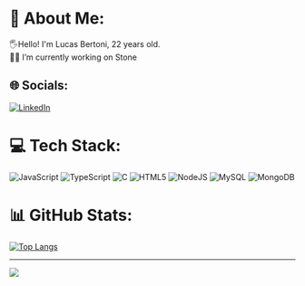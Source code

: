 # 💫 About Me:
🖐Hello! I'm Lucas Bertoni, 22 years old.<br>👨‍💻 I’m currently working on Stone<br>


## 🌐 Socials:
[![LinkedIn](https://img.shields.io/badge/LinkedIn-%230077B5.svg?logo=linkedin&logoColor=white)](https://linkedin.com/in/lucasbbertoni) 

# 💻 Tech Stack:
![JavaScript](https://img.shields.io/badge/javascript-%23323330.svg?style=for-the-badge&logo=javascript&logoColor=%23F7DF1E) ![TypeScript](https://img.shields.io/badge/typescript-%23007ACC.svg?style=for-the-badge&logo=typescript&logoColor=white) ![C](https://img.shields.io/badge/c-%2300599C.svg?style=for-the-badge&logo=c&logoColor=white) ![HTML5](https://img.shields.io/badge/html5-%23E34F26.svg?style=for-the-badge&logo=html5&logoColor=white) ![NodeJS](https://img.shields.io/badge/node.js-6DA55F?style=for-the-badge&logo=node.js&logoColor=white) ![MySQL](https://img.shields.io/badge/mysql-%2300f.svg?style=for-the-badge&logo=mysql&logoColor=white) ![MongoDB](https://img.shields.io/badge/MongoDB-%234ea94b.svg?style=for-the-badge&logo=mongodb&logoColor=white)

# 📊 GitHub Stats:
[![Top Langs](https://github-readme-stats.vercel.app/api/top-langs/?username=LucasbBertoni)](https://github.com/anuraghazra/github-readme-stats)


---
[![](https://visitcount.itsvg.in/api?id=LucasbBertoni&icon=5&color=1)](https://visitcount.itsvg.in)

<!-- Proudly created with GPRM ( https://gprm.itsvg.in ) -->
